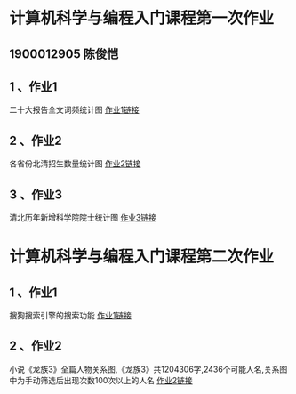 # 计算机科学与编程入门课程第一次作业

## 1900012905 陈俊恺
## 1 、作业1
 二十大报告全文词频统计图
 [作业1链接](https://cjoiercjk.github.io/20th_CPC_report.html)
 
## 2 、作业2
 各省份北清招生数量统计图
 [作业2链接](https://cjoiercjk.github.io/2022年北清全国招生统计图.html)
 
## 3 、作业3
 清北历年新增科学院院士统计图
 [作业3链接](https://cjoiercjk.github.io/清北历年新增科学院院士图2.html)


# 计算机科学与编程入门课程第二次作业

## 1 、作业1
 搜狗搜索引擎的搜索功能
 [作业1链接](https://cjoiercjk.github.io/my_sougou.html)
 
## 2 、作业2
 小说《龙族3》全篇人物关系图,《龙族3》共1204306字,2436个可能人名,关系图中为手动筛选后出现次数100次以上的人名
 [作业2链接](https://cjoiercjk.github.io/关系图-龙族人物.html)
